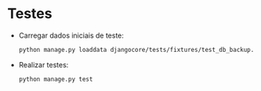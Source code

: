 # Testes

- Carregar dados iniciais de teste:

    ```bash
    python manage.py loaddata djangocore/tests/fixtures/test_db_backup.json
    ```

- Realizar testes:
    
    ```bash
    python manage.py test
    ```
